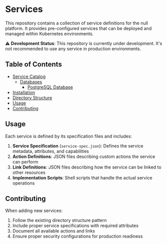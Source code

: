 # Services

This repository contains a collection of service definitions for the null platform. It provides pre-configured services that can be deployed and managed within Kubernetes environments.

⚠️ **Development Status**: This repository is currently under development. It's not recommended to use any service in production environments.

## Table of Contents

- [Service Catalog](#service-catalog)
  - [Databases](#databases)
    - [PostgreSQL Database](#postgresql-database-postgres-db)
- [Installation](#installation)
- [Directory Structure](#directory-structure)
- [Usage](#usage)
- [Contributing](#contributing)

## Usage

Each service is defined by its specification files and includes:

1. **Service Specification** (`service-spec.json`): Defines the service metadata, attributes, and capabilities
2. **Action Definitions**: JSON files describing custom actions the service can perform
3. **Link Definitions**: JSON files describing how the service can be linked to other resources
4. **Implementation Scripts**: Shell scripts that handle the actual service operations

## Contributing

When adding new services:

1. Follow the existing directory structure pattern
2. Include proper service specifications with required attributes
3. Document all available actions and links
4. Ensure proper security configurations for production readiness

